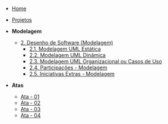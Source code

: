 <!-- docs/_sidebar.md -->

- [Home](/docs)
- [Projetos](/docs/Projeto/Projeto.md)

- **Modelagem**
  - [2. Desenho de Software (Modelagem)](/docs/Modelagem/2.Modelagem.md)
    - [2.1. Modelagem UML Estática](/docs/Modelagem/2.1.ModelagemEstatica.md)
    - [2.2. Modelagem UML Dinâmica](/docs/Modelagem/2.2.ModelagemDinamica.md)
    - [2.3. Modelagem UML Organizacional ou Casos de Uso](/docs/Modelagem/2.3.ModelagemOrganizacionalCasosDeUso.md)
    - [2.4. Participações - Modelagem](/docs/Modelagem/2.4.ParticipacoesModelagem.md)
    - [2.5. Iniciativas Extras - Modelagem](/docs/Modelagem/2.5.IniciativasExtras.md)

- **Atas**
  - [Ata - 01](atas/ata_01.md)
  - [Ata - 02](atas/ata_02.md)
  - [Ata - 03](atas/ata_03.md)
  - [Ata - 04](atas/ata_04.md)
